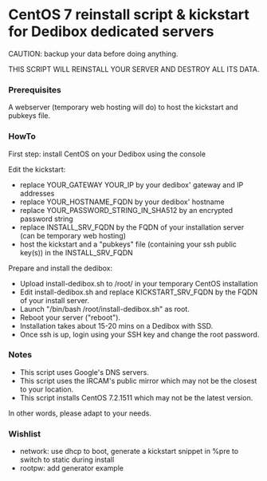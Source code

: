 
# CentOS 7 reinstall script & kickstart for Dedibox dedicated servers

CAUTION: backup your data before doing anything.

THIS SCRIPT WILL REINSTALL YOUR SERVER AND DESTROY ALL ITS DATA.


### Prerequisites

A webserver (temporary web hosting will do) to host the kickstart and pubkeys file.


### HowTo

First step: install CentOS on your Dedibox using the console

Edit the kickstart:
* replace YOUR_GATEWAY YOUR_IP by your dedibox' gateway and IP addresses
* replace YOUR_HOSTNAME_FQDN by your dedibox' hostname
* replace YOUR_PASSWORD_STRING_IN_SHA512 by an encrypted password string 
* replace INSTALL_SRV_FQDN by the FQDN of your installation server (can be temporary web hosting)
* host the kickstart and a "pubkeys" file (containing your ssh public key(s)) in the INSTALL_SRV_FQDN

Prepare and install the dedibox:
* Upload install-dedibox.sh to /root/ in your temporary CentOS installation
* Edit install-dedibox.sh and replace KICKSTART_SRV_FQDN by the FQDN of your install server.
* Launch "/bin/bash /root/install-dedibox.sh" as root.
* Reboot your server ("reboot").
* Installation takes about 15-20 mins on a Dedibox with SSD.
* Once ssh is up, login using your SSH key and change the root password.


### Notes

* This script uses Google's DNS servers.
* This script uses the IRCAM's public mirror which may not be the closest to your location.
* This script installs CentOS 7.2.1511 which may not be the latest version.

In other words, please adapt to your needs.


### Wishlist

* network: use dhcp to boot, generate a kickstart snippet in %pre to switch to static during install
* rootpw: add generator example

